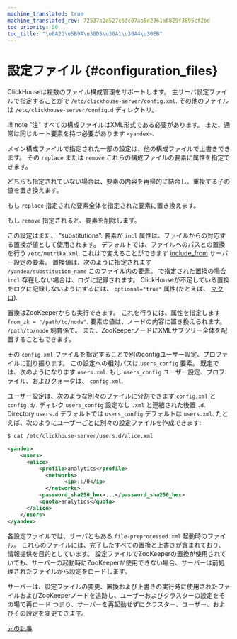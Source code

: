 ```yaml
---
machine_translated: true
machine_translated_rev: 72537a2d527c63c07aa5d2361a8829f3895cf2bd
toc_priority: 50
toc_title: "\u8A2D\u5B9A\u30D5\u30A1\u30A4\u30EB"
---
```


# 設定ファイル {#configuration_files}

ClickHouseは複数のファイル構成管理をサポートします。 主サーバ設定ファイルで指定することがで `/etc/clickhouse-server/config.xml`. その他のファイルは `/etc/clickhouse-server/config.d` ディレクトリ。

!!! note "注"
    すべての構成ファイルはXML形式である必要があります。 また、通常は同じルート要素を持つ必要があります `<yandex>`.

メイン構成ファイルで指定された一部の設定は、他の構成ファイルで上書きできます。 その `replace` または `remove` これらの構成ファイルの要素に属性を指定できます。

どちらも指定されていない場合は、要素の内容を再帰的に結合し、重複する子の値を置き換えます。

もし `replace` 指定された要素全体を指定された要素に置き換えます。

もし `remove` 指定されると、要素を削除します。

この設定はまた、 “substitutions”. 要素が `incl` 属性は、ファイルからの対応する置換が値として使用されます。 デフォルトでは、ファイルへのパスとの置換を行う `/etc/metrika.xml`. これはで変えることができます [include\_from](server-configuration-parameters/settings.md#server_configuration_parameters-include_from) サーバー設定の要素。 置換値は、次のように指定されます `/yandex/substitution_name` このファイル内の要素。 で指定された置換の場合 `incl` 存在しない場合は、ログに記録されます。 ClickHouseが不足している置換をログに記録しないようにするには、 `optional="true"` 属性(たとえば、 [マクロ](server-configuration-parameters/settings.md)).

置換はZooKeeperからも実行できます。 これを行うには、属性を指定します `from_zk = "/path/to/node"`. 要素の値は、ノードの内容に置き換えられます。 `/path/to/node` 飼育係で。 また、ZooKeeperノードにXMLサブツリー全体を配置することもできます。

その `config.xml` ファイルを指定することで別のconfigユーザー設定、プロファイルに割り振ります。 この設定への相対パスは `users_config` 要素。 既定では、次のようになります `users.xml`. もし `users_config` ユーザー設定、プロファイル、およびクォータは、 `config.xml`.

ユーザー設定は、次のような別々のファイルに分割できます `config.xml` と `config.d/`.
ディレク `users_config` 設定なし `.xml` と連結された後置 `.d`.
Directory `users.d` デフォルトでは `users_config` デフォルトは `users.xml`.
たとえば、次のようにユーザーごとに別々の設定ファイルを作成できます:

``` bash
$ cat /etc/clickhouse-server/users.d/alice.xml
```

``` xml
<yandex>
    <users>
      <alice>
          <profile>analytics</profile>
            <networks>
                  <ip>::/0</ip>
            </networks>
          <password_sha256_hex>...</password_sha256_hex>
          <quota>analytics</quota>
      </alice>
    </users>
</yandex>
```

各設定ファイルでは、サーバともある `file-preprocessed.xml` 起動時のファイル。 これらのファイルには、完了したすべての置換と上書きが含まれており、情報提供を目的としています。 設定ファイルでZooKeeperの置換が使用されていても、サーバーの起動時にZooKeeperが使用できない場合、サーバーは前処理されたファイルから設定をロードします。

サーバーは、設定ファイルの変更、置換および上書きの実行時に使用されたファイルおよびZooKeeperノードを追跡し、ユーザーおよびクラスターの設定をその場で再ロード つまり、サーバーを再起動せずにクラスター、ユーザー、およびその設定を変更できます。

[元の記事](https://clickhouse.tech/docs/en/operations/configuration_files/) <!--hide-->
